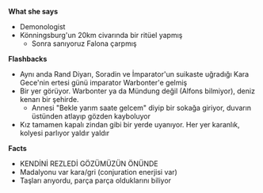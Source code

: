 **What she says**
- Demonologist
- Könningsburg'un 20km civarında bir ritüel yapmış
	- Sonra sanıyoruz Falona çarpmış

**Flashbacks**
- Aynı anda Rand Diyarı, Soradin ve İmparator'un suikaste uğradığı Kara Gece'nin ertesi günü imparator Warbonter'e gelmiş
- Bir yer görüyor. Warbonter ya da Mündung değil (Alfons bilmiyor), deniz kenarı bir şehirde.
	- Annesi "Bekle yarım saate gelcem" diyip bir sokağa giriyor, duvarın üstünden atlayıp gözden kayboluyor
- Kız tamamen kapalı zindan gibi bir yerde uyanıyor. Her yer karanlık, kolyesi parlıyor yaldır yaldır

**Facts**
- KENDİNİ REZLEDİ GÖZÜMÜZÜN ÖNÜNDE
- Madalyonu var kara/gri (conjuration enerjisi var)
- Taşları arıyordu, parça parça olduklarını biliyor